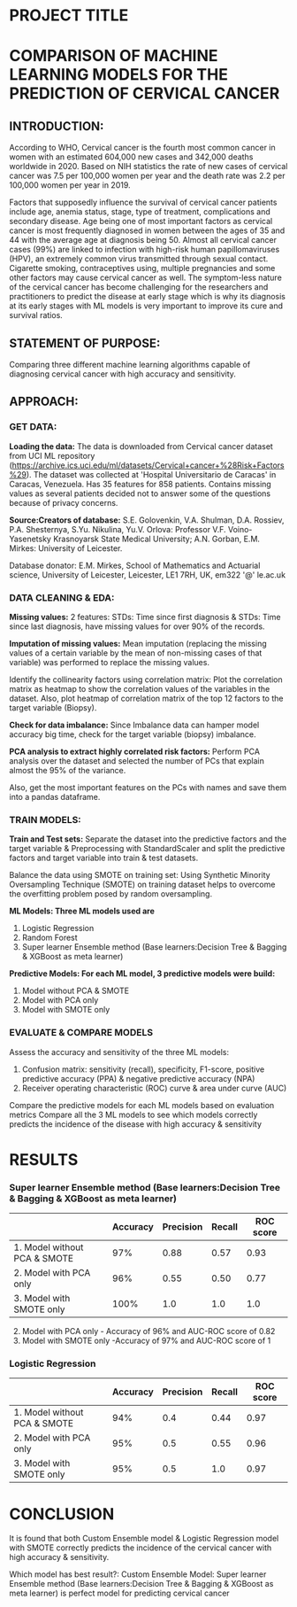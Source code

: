 # PROJECT TITLE
# COMPARISON OF MACHINE LEARNING MODELS FOR THE PREDICTION OF CERVICAL CANCER
## INTRODUCTION:
According to WHO, Cervical cancer is the fourth most common cancer in women with an estimated
604,000 new cases and 342,000 deaths worldwide in 2020. Based on NIH statistics the rate of 
new cases of cervical cancer was 7.5 per 100,000 women per year and the death rate was 
2.2 per 100,000 women per year in 2019.

Factors that supposedly influence the survival of cervical cancer patients include age, 
anemia status, stage, type of treatment, complications and secondary disease. Age being 
one of most important factors as cervical cancer is most frequently diagnosed in women 
between the ages of 35 and 44 with the average age at diagnosis being 50. 
Almost all cervical cancer cases (99%) are linked to infection with high-risk 
human papillomaviruses (HPV), an extremely common virus transmitted through sexual contact.  
Cigarette smoking, contraceptives using, multiple pregnancies and some other factors may cause 
cervical cancer as well. The symptom-less nature of the cervical cancer has become challenging 
for the researchers and practitioners to predict the disease at early stage which is why its 
diagnosis at its early stages with ML models is very important to improve its cure and survival ratios.
## STATEMENT OF PURPOSE:
Comparing three different machine learning algorithms capable of diagnosing cervical cancer 
with high accuracy and sensitivity.
## APPROACH:
### GET DATA:
**Loading the data:**
The data is downloaded from Cervical cancer dataset from UCI ML repository 
(https://archive.ics.uci.edu/ml/datasets/Cervical+cancer+%28Risk+Factors%29). 
The dataset was collected at 'Hospital Universitario de Caracas' in Caracas, Venezuela. 
Has 35 features for 858 patients. Contains missing values as several patients decided not 
to answer some of the questions because of privacy concerns.

**Source:Creators of database:**
S.E. Golovenkin, V.A. Shulman, D.A. Rossiev, P.A. Shesternya, S.Yu. Nikulina, Yu.V. Orlova: Professor V.F. Voino-Yasenetsky Krasnoyarsk State Medical University;
A.N. Gorban, E.M. Mirkes: University of Leicester.

Database donator:
E.M. Mirkes, School of Mathematics and Actuarial science, University of Leicester, Leicester, LE1 7RH, UK, em322 '@' le.ac.uk
### DATA CLEANING & EDA:
**Missing values:** 
2 features: STDs: Time since first diagnosis & STDs: Time since last diagnosis, 
have missing values for over 90% of the records.

**Imputation of missing values:** 
Mean imputation (replacing the missing values of a certain variable 
by the mean of non-missing cases of that variable) was performed to replace the missing values.

Identify the collinearity factors using correlation matrix: Plot the correlation matrix as heatmap 
to show the correlation values of the variables in the dataset.  Also, plot heatmap of correlation 
matrix of the top 12 factors to the target variable (Biopsy).

**Check for data imbalance:**
Since Imbalance data can hamper model accuracy big time, 
check for the target variable (biopsy) imbalance.

**PCA analysis to extract highly correlated risk factors:**
Perform PCA analysis over the dataset and selected the number of PCs that explain almost the 95% of the variance. 

Also, get the most important features on the PCs with names and save them into a pandas dataframe.
### TRAIN MODELS:
**Train and Test sets:**
Separate the dataset into the predictive factors and the target variable 
& Preprocessing with StandardScaler and split the predictive factors and target variable into 
train & test datasets.

Balance the data using SMOTE on training set: Using Synthetic Minority Oversampling Technique (SMOTE) 
on training dataset helps to overcome the overfitting problem posed by random oversampling. 

**ML Models: Three ML models used are**
1. Logistic Regression
2. Random Forest 
3. Super learner Ensemble method (Base learners:Decision Tree & Bagging & XGBoost as meta learner)

**Predictive Models: For each ML model, 3 predictive models were build:**
1. Model without PCA & SMOTE
2. Model with PCA only
3. Model with SMOTE only
### EVALUATE & COMPARE MODELS
Assess the accuracy and sensitivity of the three ML models:
1. Confusion matrix: sensitivity (recall), specificity, F1-score, positive predictive accuracy (PPA) 
& negative predictive accuracy (NPA)
2. Receiver operating characteristic (ROC) curve & area under curve (AUC)

Compare the predictive models for each ML models based on evaluation metrics
Compare all the 3 ML models to see which models correctly predicts the incidence of the disease 
with high accuracy & sensitivity
# RESULTS
### Super learner Ensemble method (Base learners:Decision Tree & Bagging & XGBoost as meta learner)
|     | Accuracy | Precision | Recall | ROC score | 
| --- | --- | --- | --- | --- | 
| 1. Model without PCA & SMOTE | 97% | 0.88| 0.57 | 0.93 | 
| 2. Model with PCA only | 96% | 0.55 | 0.50 | 0.77 | 
| 3. Model with SMOTE only | 100%| 1.0 | 1.0 | 1.0 | 

2. Model with PCA only - Accuracy of 96% and AUC-ROC score of 0.82
3. Model with SMOTE only -Accuracy of 97% and AUC-ROC score of 1
### Logistic Regression
|     | Accuracy | Precision | Recall | ROC score | 
| --- | --- | --- | --- | --- | 
| 1. Model without PCA & SMOTE | 94% | 0.4 | 0.44 | 0.97 | 
| 2. Model with PCA only | 95% | 0.5 | 0.55 | 0.96 | 
| 3. Model with SMOTE only | 95% | 0.5 | 1.0 | 0.97 | 

# CONCLUSION

It is found that both Custom Ensemble model & Logistic Regression model with SMOTE correctly predicts the incidence 
of the cervical cancer with high accuracy & sensitivity.


Which model has best result?: Custom Ensemble Model: Super learner Ensemble method (Base learners:Decision Tree & Bagging & XGBoost as meta learner) is perfect model for predicting cervical cancer